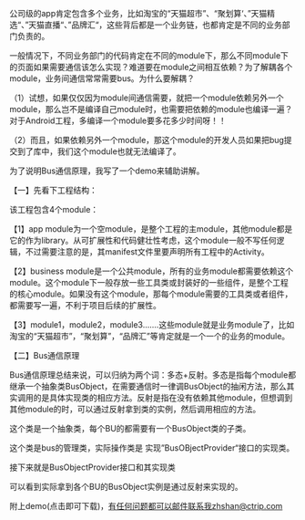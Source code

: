 公司级的app肯定包含多个业务，比如淘宝的“天猫超市”、“聚划算‘、”天猫精选“、”天猫直播“、”品牌汇“，这些背后都是一个业务链，也都肯定是不同的业务部门负责的。

一般情况下，不同业务部门的代码肯定在不同的module下，那么不同module下的页面如果需要通信该怎么实现？难道要在module之间相互依赖？为了解耦各个module，业务间通信常常需要bus。为什么要解耦？

（1）试想，如果仅仅因为module间通信需要，就把一个module依赖另外一个module，那么岂不是编译自己module时，也需要把依赖的module也编译一遍？对于Android工程，多编译一个module要多花多少时间呀！！

（2）而且，如果依赖另外一个module，那这个module的开发人员如果把bug提交到了库中，我们这个module也就无法编译了。



为了说明Bus通信原理，我写了一个demo来辅助讲解。

【一】先看下工程结构：



该工程包含4个module：

【1】app module为一个空module，是整个工程的主module，其他module都是它的作为library。从可扩展性和代码健壮性考虑，这个module一般不写任何逻辑，不过需要注意的是，其manifest文件里要声明所有工程中的Activity。

【2】business module是一个公共module，所有的业务module都需要依赖这个module。这个module下一般存放一些工具类或封装好的一些组件，是整个工程的核心module。如果没有这个module，那每个module需要的工具类或者组件，都需要写一遍，不利于项目后续的扩展性。

【3】module1，module2，module3.......这些module就是业务module了，比如淘宝的“天猫超市”，“聚划算”，“品牌汇”等肯定就是一个一个的业务的module。



【二】Bus通信原理

Bus通信原理总结来说，可以归纳为两个词：多态+反射。多态是指每个module都继承一个抽象类BusObject，在需要通信时一律调BusObject的抽闲方法，那么其实调用的是具体实现类的相应方法。反射是指在没有依赖其他module，但想调到其他module的时，可以通过反射拿到类的实例，然后调用相应的方法。

这个类是一个抽象类，每个BU的都需要有一个BusObject类的子类。



这个类是bus的管理类，实际操作类是 实现”BusOBjectProvider“接口的实现类。



接下来就是BusObjectProvider接口和其实现类





可以看到实际拿到各个BU的BusObject实例是通过反射来实现的。



附上demo(点击即可下载)，有任何问题都可以邮件联系我zhshan@ctrip.com

